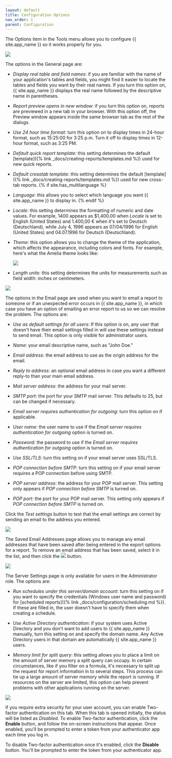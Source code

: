 ```yaml
---
layout: default
title: Configuration Options
nav_order: 1
parent: Configuration
---
```

The Options item in the Tools menu allows you to configure {{ site.app_name }} so it works properly for you.

![](/assets/images/optionsgeneral.png)

The options in the General page are:

* *Display real table and field names*: if you are familiar with the name of your application's tables and fields, you might find it easier to locate the tables and fields you want by their real names. If you turn this option on, {{ site.app_name }} displays the real name followed by the descriptive name in parentheses.

* *Report preview opens in new window*: if you turn this option on, reports are previewed in a new tab in your browser. With this option off, the Preview window appears inside the same browser tab as the rest of the dialogs.

* *Use 24 hour time format*: turn this option on to display times in 24-hour format, such as 15:25:00 for 3:25 p.m. Turn it off to display times in 12-hour format, such as 3:25 PM.

* *Default quick report template*: this setting determines the default [template]({% link _docs/creating-reports/templates.md %}) used for new quick reports.

* *Default crosstab template*: this setting determines the default [template]({% link _docs/creating-reports/templates.md %}) used for new cross-tab reports.
{% if site.has_multilanguage %}

* *Language*: this allows you to select which language you want {{ site.app_name }} to display in.
{% endif %}

* *Locale*: this setting determines the formatting of numeric and date values. For example, 1400 appears as $1,400.00 when *Locale* is set to English (United States) and 1.400,00 € when it's set to Deutsch (Deutschland), while July 4, 1996 appears as 07/04/1996 for English (United States) and 04.07.1996 for Deutsch (Deutschland).

* *Theme*: this option allows you to change the theme of the application, which affects the appearance, including colors and fonts. For example, here's what the Amelia theme looks like:

    ![](/assets/images/optionsamelia.png)

* *Length units*: this setting determines the units for measurements such as field width: inches or centimeters.

![](/assets/images/optionsemail.png)

The options in the Email page are used when you want to email a report to someone or if an unexpected error occurs in {{ site.app_name }}, in which case you have an option of emailing an error report to us so we can resolve the problem. The options are:

* *Use as default settings for all users*: If this option is on, any user that doesn't have their email settings filled in will use these settings instead to send email. This option is only visible for administrator users.

* *Name*: your email descriptive name, such as "John Doe."

* *Email address*: the email address to use as the origin address for the email.

* *Reply to address*: an optional email address in case you want a different reply-to than your main email address.

* *Mail server address*: the address for your mail server.

* *SMTP port*: the port for your SMTP mail server. This defaults to 25, but can be changed if necessary.

* *Email server requires authentication for outgoing*: turn this option on if applicable.

* *User name*: the user name to use if the *Email server requires authentication for outgoing* option is turned on.

* *Password*: the password to use if the *Email server requires authentication for outgoing* option is turned on.

* *Use SSL/TLS*: turn this setting on if your email server uses SSL/TLS.

* *POP connection before SMTP*: turn this setting on if your email server requires a POP connection before using SMTP.

* *POP server address*: the address for your POP mail server. This setting only appears if *POP connection before SMTP* is turned on.

* *POP port*: the port for your POP mail server. This setting only appears if *POP connection before SMTP* is turned on.

Click the *Test settings* button to test that the email settings are correct by sending an email to the address you entered.

![](/assets/images/optionssavedemail.png)

The Saved Email Addresses page allows you to manage any email addresses that have been saved after being entered in the export options for a report. To remove an email address that has been saved, select it in the list, and then click the ![](/assets/images/deleteicon.png) button.

![](/assets/images/optionsserver.png)

The Server Settings page is only available for users in the Administrator role. The options are:

* *Run schedules under this server/domain account*: turn this setting on if you want to specify the credentials (Windows user name and password) for [scheduled reports]({% link _docs/configuration/scheduling.md %}). If these are filled in, the user doesn't have to specify them when creating a schedule.

* *Use Active Directory authentication*: if your system uses Active Directory and you don't want to add users to {{ site.app_name }} manually, turn this setting on and specify the domain name. Any Active Directory users in that domain are automatically {{ site.app_name }} users.

* *Memory limit for split query*: this setting allows you to place a limit on the amount of server memory a split query can occupy. In certain circumstances, like if you filter on a formula, it's necessary to split up the request for report information in to several steps. This process can tie up a large amount of server memory while the report is running. If resources on the server are limited, this option can help prevent problems with other applications running on the server.

![](/assets/images/optionstwofactor.png)

If you require extra security for your user account, you can enable Two-factor authentication on this tab. When this tab is opened initially, the status will be listed as *Disabled*. To enable Two-factor authentication, click the **Enable** button, and follow the on-screen instructions that appear. Once enabled, you'll be prompted to enter a token from your authenticator app each time you log in.

To disable Two-factor authentication once it's enabled, click the **Disable** button. You'll be prompted to enter the token from your authenticator app.


